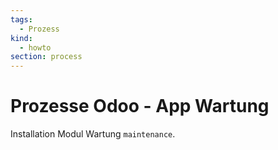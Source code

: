 ```yaml
---
tags:
  - Prozess
kind:
  - howto
section: process
---
```


# Prozesse Odoo - App Wartung

Installation Modul Wartung `maintenance`.
